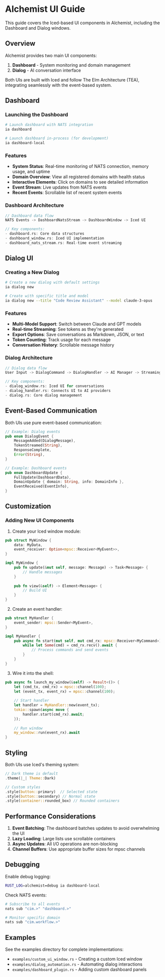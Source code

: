 # Alchemist UI Guide

This guide covers the Iced-based UI components in Alchemist, including the Dashboard and Dialog windows.

## Overview

Alchemist provides two main UI components:
1. **Dashboard** - System monitoring and domain management
2. **Dialog** - AI conversation interface

Both UIs are built with Iced and follow The Elm Architecture (TEA), integrating seamlessly with the event-based system.

## Dashboard

### Launching the Dashboard

```bash
# Launch dashboard with NATS integration
ia dashboard

# Launch dashboard in-process (for development)
ia dashboard-local
```

### Features

- **System Status**: Real-time monitoring of NATS connection, memory usage, and uptime
- **Domain Overview**: View all registered domains with health status
- **Interactive Elements**: Click on domains to see detailed information
- **Event Stream**: Live updates from NATS events
- **Recent Events**: Scrollable list of recent system events

### Dashboard Architecture

```rust
// Dashboard data flow
NATS Events -> DashboardNatsStream -> DashboardWindow -> Iced UI

// Key components:
- dashboard.rs: Core data structures
- dashboard_window.rs: Iced UI implementation
- dashboard_nats_stream.rs: Real-time event streaming
```

## Dialog UI

### Creating a New Dialog

```bash
# Create a new dialog with default settings
ia dialog new

# Create with specific title and model
ia dialog new --title "Code Review Assistant" --model claude-3-opus
```

### Features

- **Multi-Model Support**: Switch between Claude and GPT models
- **Real-time Streaming**: See tokens as they're generated
- **Export Options**: Save conversations as Markdown, JSON, or text
- **Token Counting**: Track usage for each message
- **Conversation History**: Scrollable message history

### Dialog Architecture

```rust
// Dialog data flow
User Input -> DialogCommand -> DialogHandler -> AI Manager -> Streaming Response

// Key components:
- dialog_window.rs: Iced UI for conversations
- dialog_handler.rs: Connects UI to AI providers
- dialog.rs: Core dialog management
```

## Event-Based Communication

Both UIs use pure event-based communication:

```rust
// Example: Dialog events
pub enum DialogEvent {
    MessageAdded(DialogMessage),
    TokenStreamed(String),
    ResponseComplete,
    Error(String),
}

// Example: Dashboard events
pub enum DashboardUpdate {
    FullUpdate(DashboardData),
    DomainUpdate { domain: String, info: DomainInfo },
    EventReceived(EventInfo),
}
```

## Customization

### Adding New UI Components

1. Create your Iced window module:
```rust
pub struct MyWindow {
    data: MyData,
    event_receiver: Option<mpsc::Receiver<MyEvent>>,
}

impl MyWindow {
    pub fn update(&mut self, message: Message) -> Task<Message> {
        // Handle messages
    }
    
    pub fn view(&self) -> Element<Message> {
        // Build UI
    }
}
```

2. Create an event handler:
```rust
pub struct MyHandler {
    event_sender: mpsc::Sender<MyEvent>,
}

impl MyHandler {
    pub async fn start(mut self, mut cmd_rx: mpsc::Receiver<MyCommand>) {
        while let Some(cmd) = cmd_rx.recv().await {
            // Process commands and send events
        }
    }
}
```

3. Wire it into the shell:
```rust
pub async fn launch_my_window(&self) -> Result<()> {
    let (cmd_tx, cmd_rx) = mpsc::channel(100);
    let (event_tx, event_rx) = mpsc::channel(100);
    
    // Start handler
    let handler = MyHandler::new(event_tx);
    tokio::spawn(async move {
        handler.start(cmd_rx).await;
    });
    
    // Run window
    my_window::run(event_rx).await
}
```

## Styling

Both UIs use Iced's theming system:

```rust
// Dark theme is default
.theme(|_| Theme::Dark)

// Custom styles
.style(button::primary)  // Selected state
.style(button::secondary) // Normal state
.style(container::rounded_box) // Rounded containers
```

## Performance Considerations

1. **Event Batching**: The dashboard batches updates to avoid overwhelming the UI
2. **Lazy Loading**: Large lists use scrollable containers
3. **Async Updates**: All I/O operations are non-blocking
4. **Channel Buffers**: Use appropriate buffer sizes for mpsc channels

## Debugging

Enable debug logging:
```bash
RUST_LOG=alchemist=debug ia dashboard-local
```

Check NATS events:
```bash
# Subscribe to all events
nats sub "cim.>" "dashboard.>"

# Monitor specific domain
nats sub "cim.workflow.>"
```

## Examples

See the examples directory for complete implementations:
- `examples/custom_ui_window.rs` - Creating a custom Iced window
- `examples/dialog_automation.rs` - Automating dialog interactions
- `examples/dashboard_plugin.rs` - Adding custom dashboard panels